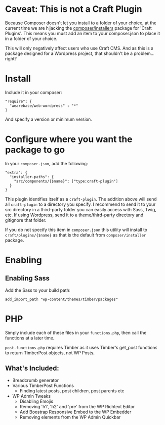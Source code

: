 # Caveat: This is not a Craft Plugin
Because Composer doesn't let you install to a folder of your choice, at the current time we are hijacking the [composer/installers](https://github.com/composer/installers) package for 'Craft Plugins'. This means you must add an item to your composer.json to place it in a folder of your choice.

This will only negatively affect users who use Craft CMS. And as this is a package designed for a Wordpress project, that shouldn't be a problem... right?

# Install
Include it in your composer:

```
"require": {
  "wearebase/web-wordpress" : "*"
}
```

And specify a version or minimum version.

# Configure where you want the package to go
In your `composer.json`, add the following:

```
"extra": {
  "installer-paths": {
    "src/components/{$name}": ["type:craft-plugin"]
  }
}
```

This plugin identifies itself as a `craft-plugin`. The addition above will send all `craft-plugin` to a directory you specify. I recommend to send it to your src directory in a third-party folder you can easily access with Sass, Twig, etc. If using Wordpress, send it to a theme/third-party directory and gitignore that folder.

If you do not specify this item in `composer.json` this utility will install to `craft/plugins/{$name}` as that is the default from `composer/installer` package.

# Enabling

## Enabling Sass
Add the Sass to your build path:

```
add_import_path "wp-content/themes/timber/packages"
```

# PHP
Simply include each of these files in your `functions.php`, then call the functions at a later time.

`post-functions.php` requires Timber as it uses Timber's get_post functions to return TimberPost objects, not WP Posts.

## What's Included:
* Breadcrumb generator
* Various TimberPost Functions
    * Finding latest posts, post children, post parents etc
* WP Admin Tweaks
    * Disabling Emojis
    * Removing 'h1', 'h2' and 'pre' from the WP Richtext Editor
    * Add Boostrap Responsive Embed to the WP Embedder
    * Removing elements from the WP Admin Quickbar